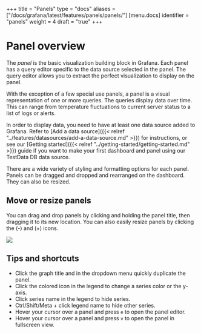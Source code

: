 +++
title = "Panels"
type = "docs"
aliases = ["/docs/grafana/latest/features/panels/panels/"]
[menu.docs]
identifier = "panels"
weight = 4
draft = "true"
+++

# Panel overview

The *panel* is the basic visualization building block in Grafana. Each panel has a query editor specific to the data source selected in the panel. The query editor allows you to extract the perfect visualization to display on the panel.

With the exception of a few special use panels, a panel is a visual representation of one or more queries. The queries display data over time. This can range from temperature fluctuations to current server status to a list of logs or alerts.

In order to display data, you need to have at least one data source added to Grafana. Refer to [Add a data source]({{< relref "../features/datasources/add-a-data-source.md" >}}) for instructions, or see our [Getting started]({{< relref "../getting-started/getting-started.md" >}}) guide if you want to make your first dashboard and panel using our TestData DB data source.

There are a wide variety of styling and formatting options for each panel. Panels can be dragged and dropped and rearranged on the dashboard. They can also be resized.

## Move or resize panels

You can drag and drop panels by clicking and holding the panel title, then dragging it to its new location. You can also easily resize panels by clicking the (-) and (+) icons.

![](/img/docs/animated_gifs/drag_drop.gif)

## Tips and shortcuts

- Click the graph title and in the dropdown menu quickly duplicate the panel.
- Click the colored icon in the legend to change a series color or the y-axis.
- Click series name in the legend to hide series.
- Ctrl/Shift/Meta + click legend name to hide other series.
- Hover your cursor over a panel and press `e` to open the panel editor.
- Hover your cursor over a panel and press `v` to open the panel in fullscreen view.